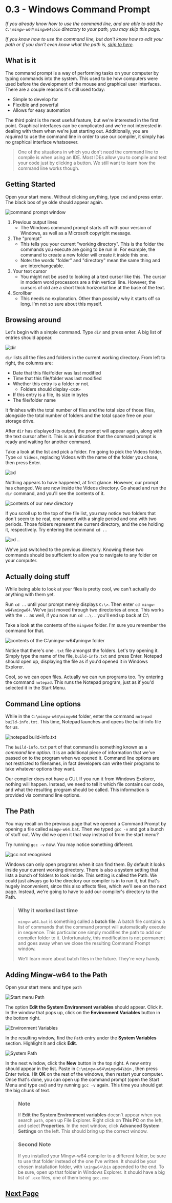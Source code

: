 # 0.3 - Windows Command Prompt

*If you already know how to use the command line, and are able to add the `C:\mingw-w64\mingw64\bin` directory to your path, you may skip this page.*

*If you know how to use the command line, but don't know how to edit your path or if you don't even know what the path is, [skip to here](#Adding-Mingw-w64-to-the-Path).*

## What is it

The command prompt is a way of performing tasks on your computer by typing commands into the system. This used to be how computers were used before the development of the mouse and graphical user interfaces. There are a couple reasons it's still used today:

- Simple to develop for
- Flexible and powerful
- Allows for easy automation

The third point is the most useful feature, but we're interested in the first point. Graphical interfaces can be complicated and we're not interested in dealing with them when we're just starting out. Additionally, you are *required* to use the command line in order to use our compiler, it simply has no graphical interface whatsoever.

> One of the situations in which you don't need the command line to compile is when using an IDE. Most IDEs allow you to compile and test your code just by clicking a button. We still want to learn how the command line works though.

## Getting Started

Open your start menu. Without clicking anything, type `cmd` and press enter. The black box of ye olde should appear again.

![command prompt window](https://github.com/raviddog/cpp-tutorial/blob/master/img/0/0.3.01-cmd.png "Command Prompt Window")

1. Previous output lines
   - The Windows command prompt starts off with your version of Windows, as well as a Microsoft copyright message.
2. The "prompt"
   - This tells you your current "working directory". This is the folder the commands you execute are going to be run in. For example, the command to create a new folder will create it inside this one.
   - Note: the words "folder" and "directory" mean the same thing and are interchangeable.
3. Your text cursor
   - You might not be used to looking at a text cursor like this. The cursor in modern word processors are a thin vertical line. However, the cursors of old are a short thick horizontal line at the base of the text.
4. Scrollbar
   - This needs no explanation. Other than possibly why it starts off so long. I'm not so sure about this myself.

## Browsing around

Let's begin with a simple command. Type `dir` and press enter. A big list of entries should appear.

![dir](https://github.com/raviddog/cpp-tutorial/blob/master/img/0/0.3.02-cmd_dir.png "Output of the 'dir' command")

`dir` lists all the files and folders in the current working directory. From left to right, the columns are:

- Date that this file/folder was last modified
- Time that this file/folder was last modified
- Whether this entry is a folder or not.
  - Folders should display `<DIR>`
- If this entry is a file, its size in bytes
- The file/folder name

It finishes with the total number of files and the total size of those files, alongside the total number of folders and the total space free on your storage drive.

After `dir` has displayed its output, the prompt will appear again, along with the text cursor after it. This is an indication that the command prompt is ready and waiting for another command.

Take a look at the list and pick a folder. I'm going to pick the Videos folder. Type `cd Videos`, replacing Videos with the name of the folder you chose, then press Enter.

![cd](https://github.com/raviddog/cpp-tutorial/blob/master/img/0/0.3.03-cmd_cd.png "Output of the 'cd' command")

Nothing appears to have happened, at first glance. However, our prompt has changed. We are now inside the Videos directory. Go ahead and run the `dir` command, and you'll see the contents of it.

![contents of our new directory](https://github.com/raviddog/cpp-tutorial/blob/master/img/0/0.3.04-cmd_dir2.png "Contents of our new directory")

If you scroll up to the top of the file list, you may notice two folders that don't seem to be real, one named with a single period and one with two periods. Those folders represent the current directory, and the one holding it, respectively. Try entering the command `cd ..`

![cd ..](https://github.com/raviddog/cpp-tutorial/blob/master/img/0/0.3.05-cmd_cd_prev.png "Changing to the previous directory")

We've just switched to the previous directory. Knowing these two commands should be sufficient to allow you to navigate to any folder on your computer.

## Actually doing stuff

While being able to look at your files is pretty cool, we can't actually do anything with them yet.

Run `cd ..` until your prompt merely displays `C:\>`. Then enter `cd mingw-w64\mingw64`. We've just moved through two directories at once. This works with the `..` as well, if you now run `cd ..\..` you'll end up back at C:\\

Take a look at the contents of the `mingw64` folder. I'm sure you remember the command for that.

![contents of the C:\\mingw-w64\\mingw folder](https://github.com/raviddog/cpp-tutorial/blob/master/img/0/0.3.07-cmd_dir_mingw.png "Contents of the C:\\mingw-w64\\mingw folder")

Notice that there's one `.txt` file amongst the folders. Let's try opening it. Simply type the name of the file, `build-info.txt` and press Enter. Notepad should open up, displaying the file as if you'd opened it in Windows Explorer.

Cool, so we can open files. Actually we can run programs too. Try entering the command `notepad`. This runs the Notepad program, just as if you'd selected it in the Start Menu.

## Command Line options

While in the `C:\mingw-w64\mingw64` folder, enter the command `notepad build-info.txt`. This time, Notepad launches and opens the build-info file for us.

![notepad build-info.txt](https://github.com/raviddog/cpp-tutorial/blob/master/img/0/0.3.08-cmd_options.png "notepad build-info.txt")

The `build-info.txt` part of that command is something known as a *command line option*. It is an additional piece of information that we've passed on to the program when we opened it. Command line options are not restricted to filenames, in fact developers can write their programs to take whatever options they want.

Our compiler does not have a GUI. If you run it from Windows Explorer, nothing will happen. Instead, we need to tell it which file contains our code, and what the resulting program should be called. This information is provided via command line options.

## The Path

You may recall on the previous page that we opened a Command Prompt by opening a file called `mingw-w64.bat`. Then we typed `gcc -v` and got a bunch of stuff out. Why did we open it that way instead of from the start menu?

Try running `gcc -v` now. You may notice something different.

![gcc not recognised](https://github.com/raviddog/cpp-tutorial/blob/master/img/0/0.3.09-cmd_nopath.png "GCC is not recognised as a command")

Windows can only open programs when it can find them. By default it looks inside your current working directory. There is also a system setting that lists a bunch of folders to look inside. This setting is called the Path. We could just always go to the directory our compiler is in to run it, but that's hugely inconvenient, since this also affects files, which we'll see on the next page. Instead, we're going to have to add our compiler's directory to the Path.

> ### Why it worked last time
>
> `mingw-w64.bat` is something called a **batch file**. A batch file contains a list of commands that the command prompt will automatically execute in sequence. This particular one simply modifies the path to add our compiler folder to it. Unfortunately, this modification is not permanent and goes away when we close the resulting Command Prompt window.
>
> We'll learn more about batch files in the future. They're very handy.


## Adding Mingw-w64 to the Path

Open your start menu and type `path`

![Start menu Path](https://github.com/raviddog/cpp-tutorial/blob/master/img/0/0.3.10-start_path.png "Path setting in the Start Menu")

The option **Edit the System Environment variables** should appear. Click it. In the window that pops up, click on the **Environment Variables** button in the bottom right.

![Environment Variables](https://github.com/raviddog/cpp-tutorial/blob/master/img/0/0.3.11-env_var.png "Environment Variables")

In the resulting window, find the `Path` entry under the **System Variables** section. Highlight it and click **Edit**.

![System Path](https://github.com/raviddog/cpp-tutorial/blob/master/img/0/0.3.12-sys_path.png "System Path")

In the next window, click the **New** button in the top right. A new entry should appear in the list. Paste in `C:\mingw-w64\mingw64\bin` , then press Enter twice. Hit **OK** on the rest of the windows, then restart your computer. Once that's done, you can open up the command prompt (open the Start Menu and type `cmd`) and try running `gcc -v` again. This time you should get the big chunk of text.

> ### Note
>
> If **Edit the System Environment variables** doesn't appear when you search `path`, open up File Explorer. Right click on **This PC** on the left, and select **Properties**. In the next window, click **Advanced System Settings** on the left. This should bring up the correct window.

> ### Second Note
>
> If you installed your Mingw-w64 compiler to a different folder, be sure to use that folder instead of the one I've written. It should be your chosen installation folder, with `\mingw64\bin` appended to the end. To be sure, open up that folder in Windows Explorer. It should have a big list of `.exe` files, one of them being `gcc.exe`

## [Next Page](0.4.Workflow)
